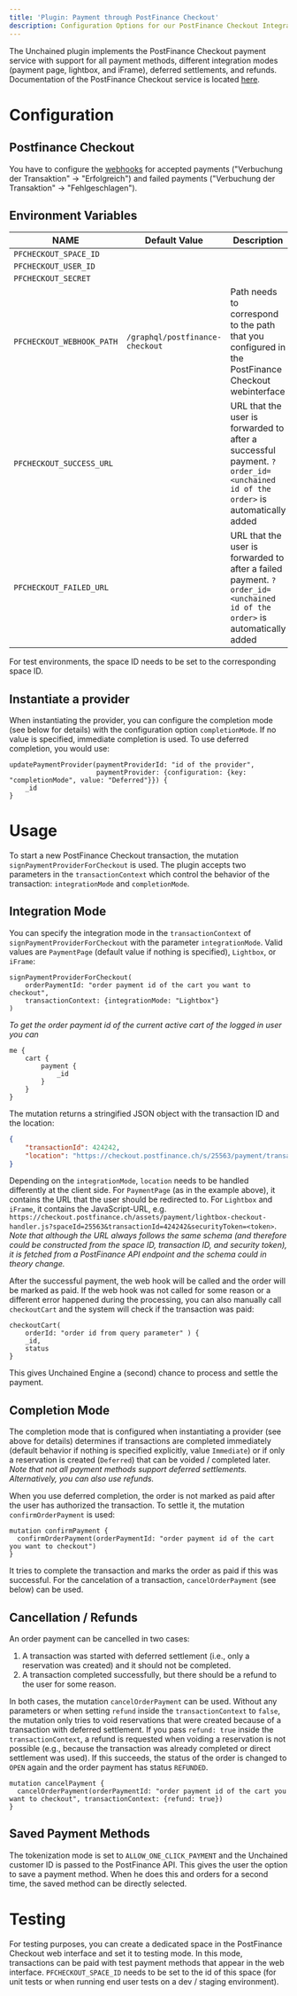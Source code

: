 ```yaml
---
title: 'Plugin: Payment through PostFinance Checkout'
description: Configuration Options for our PostFinance Checkout Integration
---
```


The Unchained plugin implements the PostFinance Checkout payment service with support for all payment methods, different integration modes (payment page, lightbox, and iFrame), deferred settlements, and refunds. 
Documentation of the PostFinance Checkout service is located [here](https://checkout.postfinance.ch/de-ch/doc/api/web-service).

# Configuration

## Postfinance Checkout
You have to configure the [webhooks](https://checkout.postfinance.ch/space/select?target=/webhook/listener/list) for accepted payments ("Verbuchung der Transaktion" -> "Erfolgreich") and failed payments ("Verbuchung der Transaktion" -> "Fehlgeschlagen").

## Environment Variables

| NAME                      | Default Value                          | Description                             |
| ------------------------- | -------------------------------------- | --------------------------------------- |
| `PFCHECKOUT_SPACE_ID`     |                                        |                                         |
| `PFCHECKOUT_USER_ID`      |                                        |                                         |
| `PFCHECKOUT_SECRET`       |                                        |
| `PFCHECKOUT_WEBHOOK_PATH` | `/graphql/postfinance-checkout`        | Path needs to correspond to the path that you configured in the PostFinance Checkout webinterface |
| `PFCHECKOUT_SUCCESS_URL`  |                                        | URL that the user is forwarded to after a successful payment. `?order_id=<unchained id of the order>` is automatically added |
| `PFCHECKOUT_FAILED_URL`   |                                        | URL that the user is forwarded to after a failed payment. `?order_id=<unchained id of the order>` is automatically added |

For test environments, the space ID needs to be set to the corresponding space ID.

## Instantiate a provider

When instantiating the provider, you can configure the completion mode (see below for details) with the configuration option `completionMode`. If no value is specified, immediate completion is used. To use deferred completion, you would use:
```/*graphql*/
updatePaymentProvider(paymentProviderId: "id of the provider", 
                      paymentProvider: {configuration: {key: "completionMode", value: "Deferred"}}) {
    _id
}
```

# Usage

To start a new PostFinance Checkout transaction, the mutation `signPaymentProviderForCheckout` is used. The plugin accepts two parameters in the `transactionContext` which control the behavior of the transaction: `integrationMode` and `completionMode`.

## Integration Mode
You can specify the integration mode in the `transactionContext` of `signPaymentProviderForCheckout` with the parameter `integrationMode`. Valid values are `PaymentPage` (default value if nothing is specified), `Lightbox`, or `iFrame`:
```/*graphql*/
signPaymentProviderForCheckout(
    orderPaymentId: "order payment id of the cart you want to checkout",
    transactionContext: {integrationMode: "Lightbox"}
)
```

*To get the order payment id of the current active cart of the logged in user you can*
```/*graphql*/
me {
    cart {
        payment {
            _id
        }
    }
} 
```

The mutation returns a stringified JSON object with the transaction ID and the location:
```json
{
    "transactionId": 424242,
    "location": "https://checkout.postfinance.ch/s/25563/payment/transaction/pay/424242?securityToken=<token>"
}
```
Depending on the `integrationMode`, `location` needs to be handled differently at the client side. For `PaymentPage` (as in the example above), it contains the URL that the user should be redirected to. For `Lightbox` and `iFrame`, it contains the JavaScript-URL, e.g. `https://checkout.postfinance.ch/assets/payment/lightbox-checkout-handler.js?spaceId=25563&transactionId=424242&securityToken=<token>`.
*Note that although the URL always follows the same schema (and therefore could be constructed from the space ID, transaction ID, and security token), it is fetched from a PostFinance API endpoint and the schema could in theory change.*

After the successful payment, the web hook will be called and the order will be marked as paid.
If the web hook was not called for some reason or a different error happened during the processing, you can also manually call `checkoutCart` and the system will check if the transaction was paid:

```/*graphql*/
checkoutCart(
    orderId: "order id from query parameter" ) { 
    _id, 
    status
}
```

This gives Unchained Engine a (second) chance to process and settle the payment.

## Completion Mode
The completion mode that is configured when instantiating a provider (see above for details) determines if transactions are completed immediately (default behavior if nothing is specified explicitly, value `Immediate`) or if only a reservation is created (`Deferred`) that can be voided / completed later.
*Note that not all payment methods support deferred settlements. Alternatively, you can also use refunds.*

When you use deferred completion, the order is not marked as paid after the user has authorized the transaction.
To settle it, the mutation `confirmOrderPayment` is used:
```/*graphql*/
mutation confirmPayment {
  confirmOrderPayment(orderPaymentId: "order payment id of the cart you want to checkout")
}
```
It tries to complete the transaction and marks the order as paid if this was successful. For the cancelation of a transaction, `cancelOrderPayment` (see below) can be used.

## Cancellation / Refunds

An order payment can be cancelled in two cases:
1. A transaction was started with deferred settlement (i.e., only a reservation was created) and it should not be completed.
2. A transaction completed successfully, but there should be a refund to the user for some reason.

In both cases, the mutation `cancelOrderPayment` can be used. Without any parameters or when setting `refund` inside the `transactionContext` to `false`, the mutation only tries to void reservations that were created because of a transaction with deferred settlement.
If you pass `refund: true` inside the `transactionContext`, a refund is requested when voiding a reservation is not possible (e.g., because the transaction was already completed or direct settlement was used). If this succeeds, the status of the order is changed to `OPEN` again and the order payment has status `REFUNDED`.

```/*graphql*/
mutation cancelPayment {
  cancelOrderPayment(orderPaymentId: "order payment id of the cart you want to checkout", transactionContext: {refund: true})
}
```

## Saved Payment Methods

The tokenization mode is set to `ALLOW_ONE_CLICK_PAYMENT` and the Unchained customer ID is passed to the PostFinance API.
This gives the user the option to save a payment method. When he does this and orders for a second time, the saved method can be directly selected.

# Testing

For testing purposes, you can create a dedicated space in the PostFinance Checkout web interface and set it to testing mode.
In this mode, transactions can be paid with test payment methods that appear in the web interface.
`PFCHECKOUT_SPACE_ID` needs to be set to the id of this space (for unit tests or when running end user tests on a dev / staging environment).
